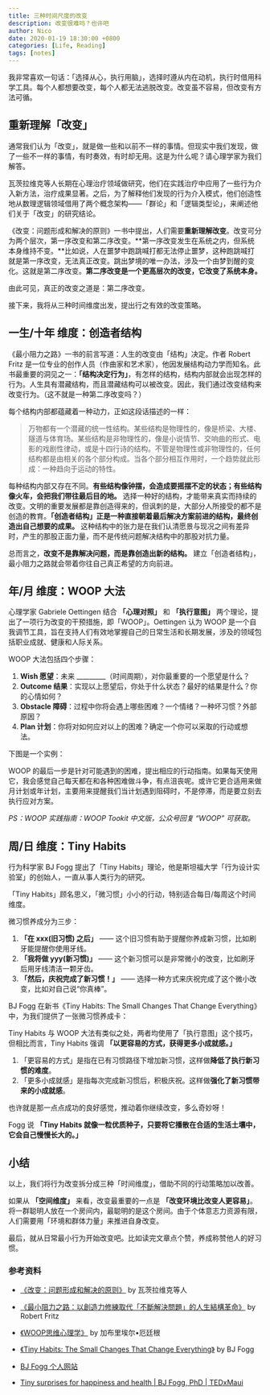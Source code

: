 ```yaml
---
title: 三种时间尺度的改变
description: 改变很难吗？也许吧
author: Nico
date: 2020-01-19 18:30:00 +0800
categories: [Life, Reading]
tags: [notes]
---
```


我非常喜欢一句话：「选择从心，执行用脑」，选择时遵从内在动机，执行时借用科学工具。每个人都想要改变，每个人都无法逃脱改变。改变虽不容易，但改变有方法可循。

## 重新理解「改变」

通常我们认为「改变」，就是做一些和以前不一样的事情。但现实中我们发现，做了一些不一样的事情，有时奏效，有时却无用。这是为什么呢？请心理学家为我们解答。

瓦茨拉维克等人长期在心理治疗领域做研究，他们在实践治疗中应用了一些行为介入新方法，治疗成果显著。之后，为了解释他们发现的行为介入模式，他们创造性地从数理逻辑领域借用了两个概念架构——「群论」和「逻辑类型论」，来阐述他们关于「改变」的研究结论。

《改变：问题形成和解决的原则》一书中提出，人们需要**重新理解改变**。改变可分为两个层次，第一序改变和第二序改变。**第一序改变发生在系统之内，但系统本身维持不变。**比如说，人在噩梦中跑跳喊打都无法停止噩梦，这种跑跳喊打就是第一序改变，无法真正改变。跳出梦境的唯一办法，涉及一个由梦到醒的变化。这就是第二序改变。**第二序改变是一个更高层次的改变，它改变了系统本身。**

由此可见，真正的改变之道是：第二序改变。

接下来，我将从三种时间维度出发，提出行之有效的改变策略。

## 一生/十年 维度：创造者结构

《最小阻力之路》一书的前言写道：人生的改变由「结构」决定。作者 Robert Fritz 是一位专业的创作人员（作曲家和艺术家），他因发展结构动力学而知名。此书最重要的洞见之一：**「结构决定行为」**，有怎样的结构，结构内部就会出现怎样的行为。人生具有潜藏结构，而且潜藏结构可以被改变。因此，我们通过改变结构来改变行为。（这不就是一种第二序改变吗？）

每个结构内部都蕴藏着一种动力，正如这段话描述的一样：

> 万物都有一个潜藏的统一性结构。某些结构是物理性的，像是桥梁、大楼、隧道与体育场。某些结构是非物理性的，像是小说情节、交响曲的形式、电影的戏剧性律动，或是十四行诗的结构。不管是物理性或非物理性的，任何结构都是由相关的各个部分构成。当各个部分相互作用时，一个趋势就此形成：一种趋向于运动的特性。

每种结构内部又存在不同。**有些结构像钟摆，会造成要摇摆不定的状态；有些结构像火车，会把我们带往最后目的地。** 选择一种好的结构，才能带来真实而持续的改变。文明的重要发展都是靠创造得来的，但讽刺的是，大部分人所接受的都不是创造的教育。**「创造者结构」正是一种直接朝着最后解决方案前进的结构，最终创造出自己想要的成果。** 这种结构中的张力是在我们认清愿景与现况之间有差异时，产生的那股正面力量，而不是传统问题解决结构中的那股对抗力量。

总而言之，**改变不是靠解决问题，而是靠创造出新的结构。** 建立「创造者结构」，最小阻力之路就会带着你往自己真正希望的方向前进。

## 年/月 维度：WOOP  大法

心理学家 Gabriele Oettingen 结合 **「心理对照」** 和 **「执行意图」** 两个理论，提出了一项行为改变的干预措施，即「WOOP」。Oettingen 认为 WOOP 是一个自我调节工具，旨在支持人们有效地掌握自己的日常生活和长期发展，涉及的领域包括职业成就、健康和人际关系。

WOOP 大法包括四个步骤：

1. **Wish 愿望**：未来 _________（时间周期），对你最重要的一个愿望是什么？
2. **Outcome 结果**：实现以上愿望后，你处于什么状态？最好的结果是什么？你的心情如何？
3. **Obstacle 障碍**：过程中你将会遇上哪些困难？一个情绪？一种坏习惯？外部原因？
4. **Plan 计划**：你将对如何应对以上的困难？确定一个你可以采取的行动或想法。

下图是一个实例：

WOOP 的最后一步是针对可能遇到的困难，提出相应的行动指南。如果每天使用它，我会感觉自己每天都在和各种困难做斗争，有点沮丧呢。或许它更合适用来做月计划或年计划，主要用来提醒我们当计划遇到阻碍时，不是停滞，而是要立刻去执行应对方案。

*PS：WOOP 实践指南：WOOP Tookit 中文版，公众号回复 “WOOP” 可获取。*

## 周/日 维度：Tiny Habits

行为科学家 BJ Fogg 提出了「Tiny Habits」理论，他是斯坦福大学「行为设计实验室」的创始人，一直从事人类行为的研究。

「Tiny Habits」顾名思义，「微习惯」小小的行动，特别适合每日/每周这个时间维度。

微习惯养成分为三步：

1. **「在 xxx(旧习惯) 之后」** —— 这个旧习惯有助于提醒你养成新习惯，比如刷牙能提醒你使用牙线。
2. **「我将做 yyy(新习惯)」** —— 这个新习惯可以是非常微小的改变，比如刷牙后用牙线清洁一颗牙齿。
3. **「然后，庆祝完成了新习惯！」** —— 选择一种方式来庆祝完成了这个微小改变，比如对自己说“你真棒”。

BJ Fogg 在新书《Tiny Habits: The Small Changes That Change Everything》中，为我们提供了一张微习惯养成卡：

Tiny Habits 与 WOOP 大法有类似之处，两者均使用了「执行意图」这个技巧，但相比而言，Tiny Habits 强调 **「以更容易的方式，获得更多小成就感。」**

1. 「更容易的方式」是指在已有习惯路径下增加新习惯，这样做**降低了执行新习惯的难度**。
2. 「更多小成就感」是指每次完成新习惯后，积极庆祝。这样做**强化了新习惯带来的小成就感**。

也许就是那一点点成功的良好感觉，推动着你继续改变，多么奇妙呀！

Fogg 说 **「Tiny Habits 就像一粒优质种子，只要将它播散在合适的生活土壤中，它会自己慢慢长大的。」**

## 小结

以上，我们将行为改变拆分成三种「时间维度」，借助不同的行动策略加以改善。

如果从 **「空间维度」** 来看，改变最重要的一点是 **「改变环境比改变人更容易」**。将一群聪明人放在一个房间内，最聪明的是这个房间。由于个体意志力资源有限，人们需要用「环境和群体力量」来推进自身改变。

最后，就从日常最小行为开始改变吧。比如读完文章点个赞，养成称赞他人的好习惯。

### 参考资料

- [《改变：问题形成和解决的原则》](https://book.douban.com/subject/3006742/)  by 瓦茨拉维克等人
- [《最小阻力之路：以創造力修練取代「不斷解決問題」的人生結構革命》](https://book.douban.com/subject/26866955/)  by  Robert Fritz
- [《WOOP思维心理学》](https://book.douban.com/subject/26616951/)   by 加布里埃尔•厄廷根
- [《Tiny Habits: The Small Changes That Change Everything》](https://book.douban.com/subject/34939658/)  by BJ Fogg

- [BJ Fogg 个人网站](https://www.tinyhabits.com)
- [Tiny surprises for happiness and health | BJ Fogg, PhD | TEDxMaui](https://www.youtube.com/watch?v=2L1R7OtJhWs)
